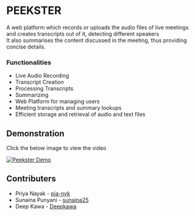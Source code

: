 # PEEKSTER
<p> A web platform which records or uploads the audio files of live meetings and creates transcripts out of it, detecting different speakers <br>
It also summarises the content discussed in the meeting, thus providing concise details.<br>
</p>

<h3><b>Functionalities</b></h3>
<ul>
<li> Live Audio Recording </li>
<li> Transcript Creation </li>
<li> Processing Transcripts </li>
<li> Summarizing </li>
<li> Web Platform for managing users </li>
<li> Meeting transcripts and summary lookups </li>
<li> Efficient storage and retrieval of audio and text files </li>
</ul>

## Demonstration
Click the below image to view the video

[![Peekster Demo](https://img.youtube.com/vi/eNBUvDCACqI/0.jpg)](https://youtu.be/eNBUvDCACqI)

## Contributers
* Priya Nayak - [pia-nyk](https://github.com/pia-nyk)
* Sunaina Punyani - [sunaina25](https://github.com/sunaina25)
* Deep Kawa - [Deepkawa](https://github.com/Deepkawa)
